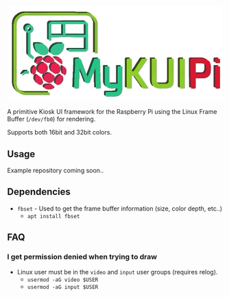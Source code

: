 ![Logo](.github/assets/logo.png)

A primitive Kiosk UI framework for the Raspberry Pi using the Linux Frame Buffer (`/dev/fb0`) for rendering.

Supports both 16bit and 32bit colors.

## Usage
Example repository coming soon..

## Dependencies
- `fbset` - Used to get the frame buffer information (size, color depth, etc..)
  - `apt install fbset`

## FAQ
### I get permission denied when trying to draw
- Linux user must be in the `video` and `input` user groups (requires relog).
  - `usermod -aG video $USER`
  - `usermod -aG input $USER`